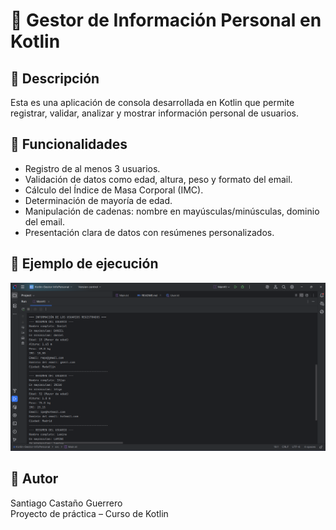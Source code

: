# 🧠 Gestor de Información Personal en Kotlin

## 📌 Descripción

Esta es una aplicación de consola desarrollada en Kotlin que permite registrar, validar, analizar y mostrar información personal de usuarios.

## 🎯 Funcionalidades

- Registro de al menos 3 usuarios.
- Validación de datos como edad, altura, peso y formato del email.
- Cálculo del Índice de Masa Corporal (IMC).
- Determinación de mayoría de edad.
- Manipulación de cadenas: nombre en mayúsculas/minúsculas, dominio del email.
- Presentación clara de datos con resúmenes personalizados.

## 📸 Ejemplo de ejecución

![Ejecución del programa](ejemplo.png)

## 👤 Autor

Santiago Castaño Guerrero  
Proyecto de práctica – Curso de Kotlin
